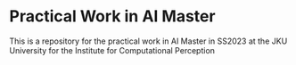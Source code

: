 # Practical Work in AI Master
This is a repository for the practical work in AI Master in SS2023 at the JKU University for the Institute for Computational Perception
